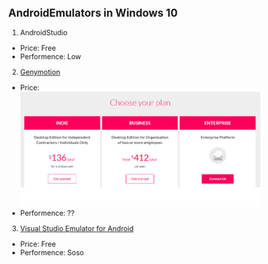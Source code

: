 ## AndroidEmulators in Windows 10

1. AndroidStudio
- Price: Free
- Performence: Low  

2. [Genymotion](https://www.genymotion.com)
- Price: 
![price](img/genymotion.png)  
- Performence: ??

3. [Visual Studio Emulator for Android](https://visualstudio.microsoft.com/ko/vs/msft-android-emulator/?rr=https%3A%2F%2Fgist.github.com%2F)  
- Price: Free
- Performence: Soso